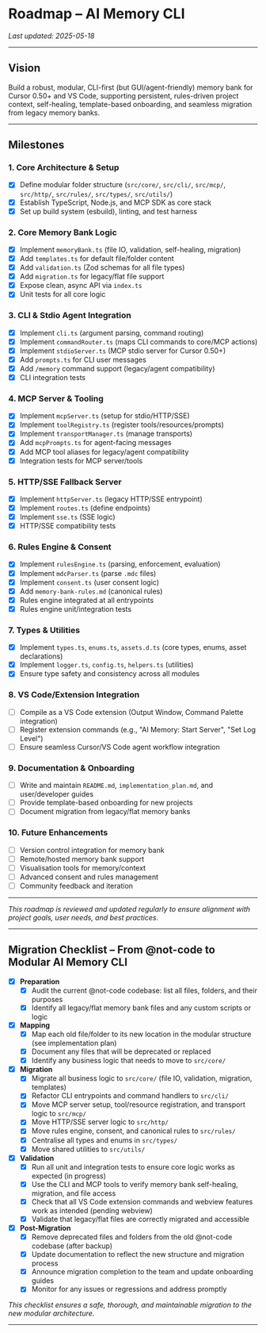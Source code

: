 # Roadmap – AI Memory CLI

_Last updated: 2025-05-18_

---

## Vision

Build a robust, modular, CLI-first (but GUI/agent-friendly) memory bank for Cursor 0.50+ and VS Code, supporting persistent, rules-driven project context, self-healing, template-based onboarding, and seamless migration from legacy memory banks.

---

## Milestones

### 1. Core Architecture & Setup
- [x] Define modular folder structure (`src/core/`, `src/cli/`, `src/mcp/`, `src/http/`, `src/rules/`, `src/types/`, `src/utils/`)
- [x] Establish TypeScript, Node.js, and MCP SDK as core stack
- [x] Set up build system (esbuild), linting, and test harness

### 2. Core Memory Bank Logic
- [x] Implement `memoryBank.ts` (file IO, validation, self-healing, migration)
- [x] Add `templates.ts` for default file/folder content
- [x] Add `validation.ts` (Zod schemas for all file types)
- [x] Add `migration.ts` for legacy/flat file support
- [x] Expose clean, async API via `index.ts`
- [x] Unit tests for all core logic

### 3. CLI & Stdio Agent Integration
- [x] Implement `cli.ts` (argument parsing, command routing)
- [x] Implement `commandRouter.ts` (maps CLI commands to core/MCP actions)
- [x] Implement `stdioServer.ts` (MCP stdio server for Cursor 0.50+)
- [x] Add `prompts.ts` for CLI user messages
- [x] Add `/memory` command support (legacy/agent compatibility)
- [x] CLI integration tests

### 4. MCP Server & Tooling
- [x] Implement `mcpServer.ts` (setup for stdio/HTTP/SSE)
- [x] Implement `toolRegistry.ts` (register tools/resources/prompts)
- [x] Implement `transportManager.ts` (manage transports)
- [x] Add `mcpPrompts.ts` for agent-facing messages
- [x] Add MCP tool aliases for legacy/agent compatibility
- [x] Integration tests for MCP server/tools

### 5. HTTP/SSE Fallback Server
- [x] Implement `httpServer.ts` (legacy HTTP/SSE entrypoint)
- [x] Implement `routes.ts` (define endpoints)
- [x] Implement `sse.ts` (SSE logic)
- [x] HTTP/SSE compatibility tests

### 6. Rules Engine & Consent
- [x] Implement `rulesEngine.ts` (parsing, enforcement, evaluation)
- [x] Implement `mdcParser.ts` (parse `.mdc` files)
- [x] Implement `consent.ts` (user consent logic)
- [x] Add `memory-bank-rules.md` (canonical rules)
- [x] Rules engine integrated at all entrypoints
- [x] Rules engine unit/integration tests

### 7. Types & Utilities
- [x] Implement `types.ts`, `enums.ts`, `assets.d.ts` (core types, enums, asset declarations)
- [x] Implement `logger.ts`, `config.ts`, `helpers.ts` (utilities)
- [x] Ensure type safety and consistency across all modules

### 8. VS Code/Extension Integration
- [ ] Compile as a VS Code extension (Output Window, Command Palette integration)
- [ ] Register extension commands (e.g., "AI Memory: Start Server", "Set Log Level")
- [ ] Ensure seamless Cursor/VS Code agent workflow integration

### 9. Documentation & Onboarding
- [ ] Write and maintain `README.md`, `implementation_plan.md`, and user/developer guides
- [ ] Provide template-based onboarding for new projects
- [ ] Document migration from legacy/flat memory banks

### 10. Future Enhancements
- [ ] Version control integration for memory bank
- [ ] Remote/hosted memory bank support
- [ ] Visualisation tools for memory/context
- [ ] Advanced consent and rules management
- [ ] Community feedback and iteration

---

*This roadmap is reviewed and updated regularly to ensure alignment with project goals, user needs, and best practices.*

---

## Migration Checklist – From @not-code to Modular AI Memory CLI

- [x] **Preparation**
  - [x] Audit the current @not-code codebase: list all files, folders, and their purposes
  - [x] Identify all legacy/flat memory bank files and any custom scripts or logic

- [x] **Mapping**
  - [x] Map each old file/folder to its new location in the modular structure (see implementation plan)
  - [x] Document any files that will be deprecated or replaced
  - [x] Identify any business logic that needs to move to `src/core/`

- [x] **Migration**
  - [x] Migrate all business logic to `src/core/` (file IO, validation, migration, templates)
  - [x] Refactor CLI entrypoints and command handlers to `src/cli/`
  - [x] Move MCP server setup, tool/resource registration, and transport logic to `src/mcp/`
  - [x] Move HTTP/SSE server logic to `src/http/`
  - [x] Move rules engine, consent, and canonical rules to `src/rules/`
  - [x] Centralise all types and enums in `src/types/`
  - [x] Move shared utilities to `src/utils/`

- [x] **Validation**
  - [x] Run all unit and integration tests to ensure core logic works as expected (in progress)
  - [x] Use the CLI and MCP tools to verify memory bank self-healing, migration, and file access
  - [x] Check that all VS Code extension commands and webview features work as intended (pending webview)
  - [x] Validate that legacy/flat files are correctly migrated and accessible

- [x] **Post-Migration**
  - [x] Remove deprecated files and folders from the old @not-code codebase (after backup)
  - [x] Update documentation to reflect the new structure and migration process
  - [x] Announce migration completion to the team and update onboarding guides
  - [x] Monitor for any issues or regressions and address promptly

*This checklist ensures a safe, thorough, and maintainable migration to the new modular architecture.*

---
